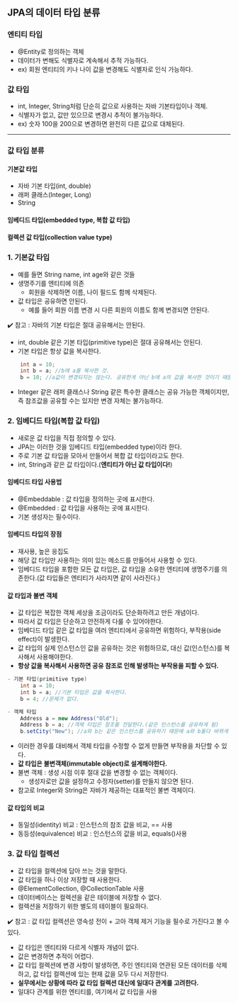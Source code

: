 ## JPA의 데이터 타입 분류
### 엔티티 타입
- @Entity로 정의하는 객체
- 데이터가 변해도 식별자로 계속해서 추적 가능하다.
- ex) 회원 엔티티의 키나 나이 값을 변경해도 식별자로 인식 가능하다.

### 값 타입
- int, Integer, String처럼 단순히 값으로 사용하는 자바 기본타입이나 객체.
- 식별자가 없고, 값만 있으므로 변경시 추적이 불가능하다.
- ex) 숫자 100을 200으로 변경하면 완전히 다른 값으로 대체된다.

<hr>

### 값 타입 분류
#### **기본값 타입**
- 자바 기본 타입(int, double)
- 래퍼 클래스(Integer, Long)
- String
#### **임베디드 타입(embedded type, 복합 값 타입)**
#### **컬렉션 값 타입(collection value type)**

### 1. 기본값 타입
- 예를 들면 String name, int age와 같은 것들
- 생명주기를 엔티티에 의존
    - 회원을 삭제하면 이름, 나이 필드도 함께 삭제된다.
- 값 타입은 공유하면 안된다.
    - 예를 들어 회원 이름 변경 시 다른 회원의 이름도 함께 변경되면 안된다.

✔️ 참고 : 자바의 기본 타입은 절대 공유해서는 안된다.
- int, double 같은 기본 타입(primitive type)은 절대 공유해서는 안된다.
- 기본 타입은 항상 값을 복사한다.
~~~java
    int a = 10;
    int b = a; //b에 a를 복사한 것.
    b = 10; //a값이 변경되지는 않는다. 공유한게 아닌 b에 a의 값을 복사한 것이기 때문.
~~~
- Integer 같은 래퍼 클래스나 String 같은 특수한 클래스는 공유 가능한 객체이지만, 즉 참조값을 공유할 수는 있지만 변경 자체는 불가능하다.

### 2. 임베디드 타입(복합 값 타입)
- 새로운 값 타입을 직접 정의할 수 있다.
- JPA는 이러한 것을 임베디드 타입(embedded type)이라 한다.
- 주로 기본 값 타입을 모아서 만들어서 복합 값 타입이라고도 한다.
- int, String과 같은 값 타입이다.(**엔티티가 아닌 값 타입이다!**)

#### **임베디드 타입 사용법**
- @Embeddable : 값 타입을 정의하는 곳에 표시한다.
- @Embedded : 값 타입을 사용하는 곳에 표시한다.
- 기본 생성자는 필수이다.

#### **임베디드 타입의 장점**
- 재사용, 높은 응집도
- 해당 값 타입만 사용하는 의미 있는 메소드를 만들어서 사용할 수 있다.
- 임베디드 타입을 포함한 모든 값 타입은, 값 타입을 소유한 엔티티에 생명주기를 의존한다.(값 타입들은 엔티티가 사라지면 같이 사라진다.)

#### **값 타입과 불변 객체**
- 값 타입은 복잡한 객체 세상을 조금이라도 단순화하려고 만든 개념이다.
- 따라서 값 타입은 단순하고 안전하게 다룰 수 있어야한다.
- 임베디드 타입 같은 값 타입을 여러 엔티티에서 공유하면 위험하다, 부작용(side effect)이 발생한다.
- 값 타입의 실제 인스턴스인 값을 공유하는 것은 위험하므로, 대신 값(인스턴스)를 복사해서 사용해야한다.
- **항상 값을 복사해서 사용하면 공유 참조로 인해 발생하는 부작용을 피할 수 있다.**
~~~java
- 기본 타입(primitive type)
    int a = 10;
    int b = a; //기본 타입은 값을 복사한다.
    b = 4; //문제가 없다.

- 객체 타입
    Address a = new Address("Old");
    Address b = a; //객체 타입은 참조를 전달한다.(같은 인스턴스를 공유하게 됨)
    b.setCity("New"); //a와 b는 같은 인스턴스를 공유하기 때문에 a와 b둘다 바뀌게 된다. 
~~~
- 이러한 경우를 대비해서 객체 타입을 수정할 수 없게 만들면 부작용을 차단할 수 있다.
- **값 타입은 불변객체(immutable object)로 설계해야한다.**
- 불변 객체 : 생성 시점 이후 절대 값을 변경할 수 없는 객체이다.
    - 생성자로만 값을 설정하고 수정자(setter)를 만들지 않으면 된다.
- 참고로 Integer와 String은 자바가 제공하는 대표적인 불변 객체이다.

#### **값 타입의 비교**
- 동일성(identity) 비교 : 인스턴스의 참조 값을 비교, == 사용
- 동등성(equivalence) 비교 : 인스턴스의 값을 비교, equals()사용

### 3. 값 타입 컬렉션
- 값 타입을 컬렉션에 담아 쓰는 것을 말한다.
- 값 타입을 하나 이상 저장할 때 사용한다.
- @ElementCollection, @CollectionTable 사용
- 데이터베이스는 컬렉션을 같은 테이블에 저장할 수 없다.
- 컬렉션을 저장하기 위한 별도의 테이블이 필요하다.

✔️ 참고 : 값 타입 컬렉션은 영속성 전이 + 고아 객체 제거 기능을 필수로 가진다고 볼 수 있다.
- 값 타입은 엔티티와 다르게 식별자 개념이 없다.
- 값은 변경하면 추적이 어렵다.
- 값 타입 컬렉션에 변경 사항이 발생하면, 주인 엔티티와 연관된 모든 데이터를 삭제하고, 값 타입 컬렉션에 있는 현재 값을 모두 다시 저장한다.
- **실무에서는 상황에 따라 값 타입 컬렉션 대신에 일대다 관계를 고려한다.**
- 일대다 관계를 위한 엔티티를, 여기에서 값 타입을 사용